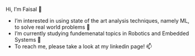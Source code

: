  Hi, I’m Faisal 👋
- I’m interested in using state of the art analysis techniques, namely ML, to solve real world problems 🌱
- I’m currently studying fundemenatal topics in Robotics and Embedded Systems 👀
- To reach me, please take a look at my linkedin page! 📫


